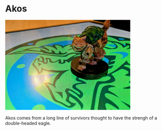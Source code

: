 # Akos


![image](/assets/pawkus.gif)

Akos comes from a long line of survivors thought to have the strengh of a double-headed eagle.